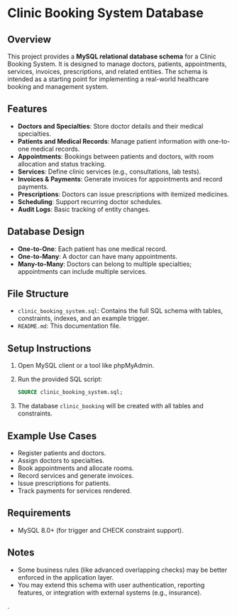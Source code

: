 # Clinic Booking System Database

## Overview

This project provides a **MySQL relational database schema** for a Clinic Booking System. It is designed to manage doctors, patients, appointments, services, invoices, prescriptions, and related entities. The schema is intended as a starting point for implementing a real-world healthcare booking and management system.

## Features

* **Doctors and Specialties**: Store doctor details and their medical specialties.
* **Patients and Medical Records**: Manage patient information with one-to-one medical records.
* **Appointments**: Bookings between patients and doctors, with room allocation and status tracking.
* **Services**: Define clinic services (e.g., consultations, lab tests).
* **Invoices & Payments**: Generate invoices for appointments and record payments.
* **Prescriptions**: Doctors can issue prescriptions with itemized medicines.
* **Scheduling**: Support recurring doctor schedules.
* **Audit Logs**: Basic tracking of entity changes.

## Database Design

* **One-to-One**: Each patient has one medical record.
* **One-to-Many**: A doctor can have many appointments.
* **Many-to-Many**: Doctors can belong to multiple specialties; appointments can include multiple services.

## File Structure

* `clinic_booking_system.sql`: Contains the full SQL schema with tables, constraints, indexes, and an example trigger.
* `README.md`: This documentation file.

## Setup Instructions

1. Open MySQL client or a tool like phpMyAdmin.
2. Run the provided SQL script:

   ```sql
   SOURCE clinic_booking_system.sql;
   ```
3. The database `clinic_booking` will be created with all tables and constraints.

## Example Use Cases

* Register patients and doctors.
* Assign doctors to specialties.
* Book appointments and allocate rooms.
* Record services and generate invoices.
* Issue prescriptions for patients.
* Track payments for services rendered.

## Requirements

* MySQL 8.0+ (for trigger and CHECK constraint support).

## Notes

* Some business rules (like advanced overlapping checks) may be better enforced in the application layer.
* You may extend this schema with user authentication, reporting features, or integration with external systems (e.g., insurance).

.
